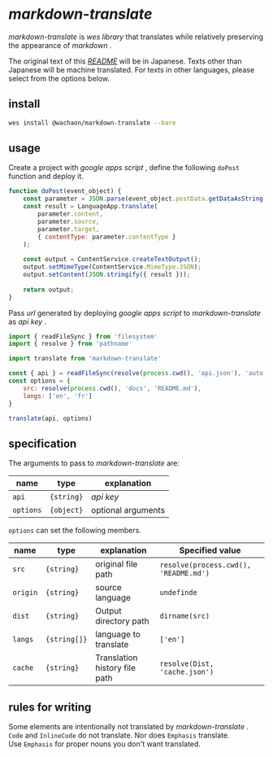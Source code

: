 # *markdown-translate*

*markdown-translate* is *wes library* that translates while relatively preserving the appearance of *markdown* .

The original text of this [*README*](../README.md) will be in Japanese. Texts other than Japanese will be machine translated. For texts in other languages, please select from the options below.

<!-- translate links document -->

## install

```sh
wes install @wachaon/markdown-translate --bare
```

## usage

Create a project with *google apps script* , define the following `doPost` function and deploy it.

```javascript
function doPost(event_object) {
    const parameter = JSON.parse(event_object.postData.getDataAsString());
    const result = LanguageApp.translate(
        parameter.content,
        parameter.source,
        parameter.target,
        { contentType: parameter.contentType }
    );
 
    const output = ContentService.createTextOutput();
    output.setMimeType(ContentService.MimeType.JSON);
    output.setContent(JSON.stringify({ result }));
 
    return output;
}
```

Pass *url* generated by deploying *google apps script* to *markdown-translate* as *api key* .

```javascript
import { readFileSync } from 'filesystem'
import { resolve } from 'pathname'

import translate from 'markdown-translate'

const { api } = readFileSync(resolve(process.cwd(), 'api.json'), 'auto')
const options = {
    src: resolve(process.cwd(), 'docs', 'README.md'),
    langs: ['en', 'fr']
}

translate(api, options)
```

## specification

The arguments to pass to *markdown-translate* are:

| name      | type       | explanation        |
| --------- | ---------- | ------------------ |
| `api`     | `{string}` | *api key*          |
| `options` | `{object}` | optional arguments |

`options` can set the following members.

| name     | type         | explanation                   | Specified value                       |
| -------- | ------------ | ----------------------------- | ------------------------------------- |
| `src`    | `{string}`   | original file path            | `resolve(process.cwd(), 'README.md')` |
| `origin` | `{string}`   | source language               | `undefinde`                           |
| `dist`   | `{string}`   | Output directory path         | `dirname(src)`                        |
| `langs`  | `{string[]}` | language to translate         | `['en']`                              |
| `cache`  | `{string}`   | Translation history file path | `resolve(Dist, 'cache.json')`         |

## rules for writing

Some elements are intentionally not translated by *markdown-translate* . `Code` and `InlineCode` do not translate. Nor does `Emphasis` translate.\
Use `Emphasis` for proper nouns you don't want translated.
